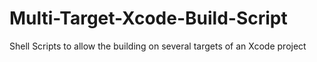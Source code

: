 # Multi-Target-Xcode-Build-Script
Shell Scripts to allow the building on several targets of an Xcode project 
